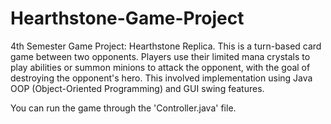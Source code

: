 # Hearthstone-Game-Project
4th Semester Game Project: Hearthstone Replica.
This is a turn-based card game between two opponents. 
Players use their limited mana crystals to play abilities or summon minions to attack the opponent, with the goal of destroying the opponent's hero. 
This involved implementation using Java OOP (Object-Oriented Programming) and GUI swing features.


You can run the game through the 'Controller.java' file.
